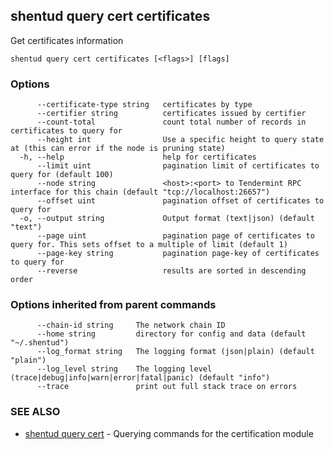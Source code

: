 ## shentud query cert certificates

Get certificates information

```
shentud query cert certificates [<flags>] [flags]
```

### Options

```
      --certificate-type string   certificates by type
      --certifier string          certificates issued by certifier
      --count-total               count total number of records in certificates to query for
      --height int                Use a specific height to query state at (this can error if the node is pruning state)
  -h, --help                      help for certificates
      --limit uint                pagination limit of certificates to query for (default 100)
      --node string               <host>:<port> to Tendermint RPC interface for this chain (default "tcp://localhost:26657")
      --offset uint               pagination offset of certificates to query for
  -o, --output string             Output format (text|json) (default "text")
      --page uint                 pagination page of certificates to query for. This sets offset to a multiple of limit (default 1)
      --page-key string           pagination page-key of certificates to query for
      --reverse                   results are sorted in descending order
```

### Options inherited from parent commands

```
      --chain-id string     The network chain ID
      --home string         directory for config and data (default "~/.shentud")
      --log_format string   The logging format (json|plain) (default "plain")
      --log_level string    The logging level (trace|debug|info|warn|error|fatal|panic) (default "info")
      --trace               print out full stack trace on errors
```

### SEE ALSO

* [shentud query cert](shentud_query_cert.md)	 - Querying commands for the certification module


